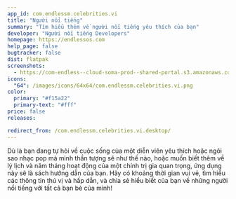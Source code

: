 ```yaml
---
app_id: com.endlessm.celebrities.vi
title: "Người nổi tiếng"
summary: "Tìm hiểu thêm về người nổi tiếng yêu thích của bạn"
developer: "Người nổi tiếng Developers"
homepage: https://endlessos.com
help_page: false
bugtracker: false
dist: flatpak
screenshots:
  - https://com-endless--cloud-soma-prod--shared-portal.s3.amazonaws.com/apps.256.screenshots.9e34e30e-3c30-487d-974e-339ca846394d_201810181943124545.png
icons:
  "64": /images/icons/64x64/com.endlessm.celebrities.vi.png
color:
  primary: "#f15a22"
  primary-text: "#fff"
price: false
releases:

redirect_from: /com.endlessm.celebrities.vi.desktop/
---
```


<p>Dù là bạn đang tự hỏi về cuộc sống của một diễn viên yêu thích hoặc ngôi sao nhạc pop mà mình thần tượng sẽ như thế nào, hoặc muốn biết thêm về lý lịch và năm tháng hoạt động của một chính trị gia quan trọng, ứng dụng này sẽ là sách hướng dẫn của bạn. Hãy có khoảng thời gian vui vẻ, tìm hiểu các thông tin thú vị và hấp dẫn, và chia sẻ hiểu biết của bạn về những người nổi tiếng với tất cả bạn bè của mình!</p>